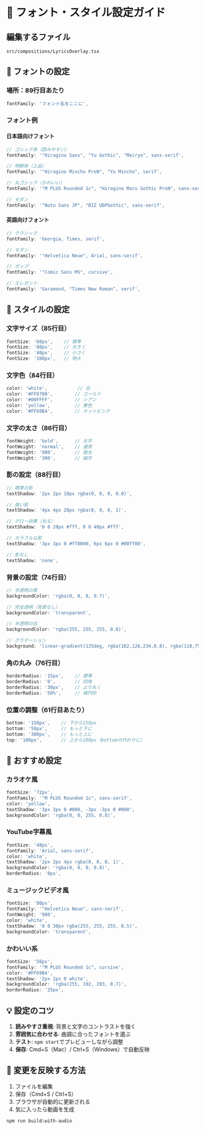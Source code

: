 # 🎨 フォント・スタイル設定ガイド

## 編集するファイル
`src/compositions/LyricsOverlay.tsx`

## 📝 フォントの設定

### 場所：89行目あたり
```javascript
fontFamily: 'フォント名をここに',
```

### フォント例

#### 日本語向けフォント
```javascript
// ゴシック体（読みやすい）
fontFamily: '"Hiragino Sans", "Yu Gothic", "Meiryo", sans-serif',

// 明朝体（上品）
fontFamily: '"Hiragino Mincho ProN", "Yu Mincho", serif',

// 丸ゴシック（かわいい）
fontFamily: '"M PLUS Rounded 1c", "Hiragino Maru Gothic ProN", sans-serif',

// モダン
fontFamily: '"Noto Sans JP", "BIZ UDPGothic", sans-serif',
```

#### 英語向けフォント
```javascript
// クラシック
fontFamily: 'Georgia, Times, serif',

// モダン
fontFamily: '"Helvetica Neue", Arial, sans-serif',

// ポップ
fontFamily: '"Comic Sans MS", cursive',

// エレガント
fontFamily: 'Garamond, "Times New Roman", serif',
```

## 🎨 スタイルの設定

### 文字サイズ（85行目）
```javascript
fontSize: '60px',    // 標準
fontSize: '80px',    // 大きく
fontSize: '40px',    // 小さく
fontSize: '100px',   // 特大
```

### 文字色（84行目）
```javascript
color: 'white',           // 白
color: '#FFD700',        // ゴールド
color: '#00FFFF',        // シアン
color: 'yellow',         // 黄色
color: '#FF69B4',        // ホットピンク
```

### 文字の太さ（86行目）
```javascript
fontWeight: 'bold',      // 太字
fontWeight: 'normal',    // 通常
fontWeight: '900',       // 極太
fontWeight: '300',       // 細字
```

### 影の設定（88行目）
```javascript
// 標準の影
textShadow: '2px 2px 10px rgba(0, 0, 0, 0.8)',

// 強い影
textShadow: '4px 4px 20px rgba(0, 0, 0, 1)',

// グロー効果（光る）
textShadow: '0 0 20px #fff, 0 0 40px #fff',

// カラフルな影
textShadow: '3px 3px 0 #ff0000, 6px 6px 0 #00ff00',

// 影なし
textShadow: 'none',
```

### 背景の設定（74行目）
```javascript
// 半透明の黒
backgroundColor: 'rgba(0, 0, 0, 0.7)',

// 完全透明（背景なし）
backgroundColor: 'transparent',

// 半透明の白
backgroundColor: 'rgba(255, 255, 255, 0.8)',

// グラデーション
background: 'linear-gradient(135deg, rgba(102,126,234,0.8), rgba(118,75,162,0.8))',
```

### 角の丸み（76行目）
```javascript
borderRadius: '15px',    // 標準
borderRadius: '0',       // 四角
borderRadius: '30px',    // より丸く
borderRadius: '50%',     // 楕円形
```

### 位置の調整（61行目あたり）
```javascript
bottom: '150px',    // 下から150px
bottom: '50px',     // もっと下に
bottom: '300px',    // もっと上に
top: '100px',       // 上から100px（bottomの代わりに）
```

## 🎯 おすすめ設定

### カラオケ風
```javascript
fontSize: '72px',
fontFamily: '"M PLUS Rounded 1c", sans-serif',
color: 'yellow',
textShadow: '3px 3px 0 #000, -3px -3px 0 #000',
backgroundColor: 'rgba(0, 0, 255, 0.8)',
```

### YouTube字幕風
```javascript
fontSize: '48px',
fontFamily: 'Arial, sans-serif',
color: 'white',
textShadow: '2px 2px 4px rgba(0, 0, 0, 1)',
backgroundColor: 'rgba(0, 0, 0, 0.8)',
borderRadius: '8px',
```

### ミュージックビデオ風
```javascript
fontSize: '80px',
fontFamily: '"Helvetica Neue", sans-serif',
fontWeight: '900',
color: 'white',
textShadow: '0 0 30px rgba(255, 255, 255, 0.5)',
backgroundColor: 'transparent',
```

### かわいい系
```javascript
fontSize: '56px',
fontFamily: '"M PLUS Rounded 1c", cursive',
color: '#FF69B4',
textShadow: '2px 2px 0 white',
backgroundColor: 'rgba(255, 192, 203, 0.7)',
borderRadius: '25px',
```

## 💡 設定のコツ

1. **読みやすさ重視**: 背景と文字のコントラストを強く
2. **雰囲気に合わせる**: 曲調に合ったフォントを選ぶ
3. **テスト**: `npm start`でプレビューしながら調整
4. **保存**: Cmd+S（Mac）/ Ctrl+S（Windows）で自動反映

## 🔄 変更を反映する方法

1. ファイルを編集
2. 保存（Cmd+S / Ctrl+S）
3. ブラウザが自動的に更新される
4. 気に入ったら動画を生成

```bash
npm run build:with-audio
```